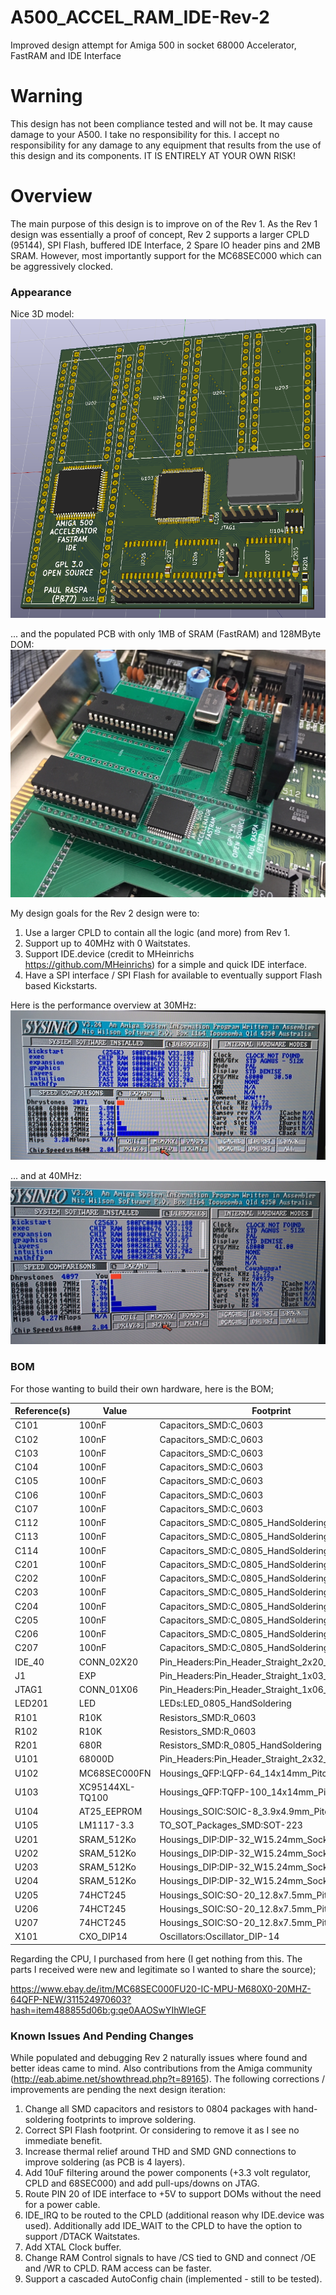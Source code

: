 # A500_ACCEL_RAM_IDE-Rev-2
Improved design attempt for Amiga 500 in socket 68000 Accelerator, FastRAM and IDE Interface

# Warning
This design has not been compliance tested and will not be. It may cause damage to your A500. I take no responsibility for this. I accept no responsibility for any damage to any equipment that results from the use of this design and its components. IT IS ENTIRELY AT YOUR OWN RISK!

# Overview
The main purpose of this design is to improve on of the Rev 1. As the Rev 1 design was essentially a proof of concept, Rev 2 supports a larger CPLD (95144), SPI Flash, buffered IDE Interface, 2 Spare IO header pins and 2MB SRAM. However, most importantly support for the MC68SEC000 which can be  aggressively clocked.

### Appearance
Nice 3D model:
![3D Model](/Images/A500_ACCEL_RAM_IDE.png)

... and the populated PCB with only 1MB of SRAM (FastRAM) and 128MByte DOM:
![Populated PCB](/Images/HardwareWithIDE.jpg)

My design goals for the Rev 2 design were to:

1. Use a larger CPLD to contain all the logic (and more) from Rev 1.
2. Support up to 40MHz with 0 Waitstates.
3. Support IDE.device (credit to MHeinrichs https://github.com/MHeinrichs) for a simple and quick IDE interface.
4. Have a SPI interface / SPI Flash for available to eventually support Flash based Kickstarts.

Here is the performance overview at 30MHz:
![30 MHz](/Images/PerformanceOverview_30MHz.jpg)

... and at 40MHz:
![40 MHz](/Images/PerformanceOverview_40MHz.jpg)

### BOM
For those wanting to build their own hardware, here is the BOM;

| Reference(s) | Value           | Footprint                                        |
|--------------|-----------------|--------------------------------------------------|
| C101         | 100nF           | Capacitors_SMD:C_0603                            |
| C102         | 100nF           | Capacitors_SMD:C_0603                            |
| C103         | 100nF           | Capacitors_SMD:C_0603                            |
| C104         | 100nF           | Capacitors_SMD:C_0603                            |
| C105         | 100nF           | Capacitors_SMD:C_0603                            |
| C106         | 100nF           | Capacitors_SMD:C_0603                            |
| C107         | 100nF           | Capacitors_SMD:C_0603                            |
| C112         | 100nF           | Capacitors_SMD:C_0805_HandSoldering              |
| C113         | 100nF           | Capacitors_SMD:C_0805_HandSoldering              |
| C114         | 100nF           | Capacitors_SMD:C_0805_HandSoldering              |
| C201         | 100nF           | Capacitors_SMD:C_0805_HandSoldering              |
| C202         | 100nF           | Capacitors_SMD:C_0805_HandSoldering              |
| C203         | 100nF           | Capacitors_SMD:C_0805_HandSoldering              |
| C204         | 100nF           | Capacitors_SMD:C_0805_HandSoldering              |
| C205         | 100nF           | Capacitors_SMD:C_0805_HandSoldering              |
| C206         | 100nF           | Capacitors_SMD:C_0805_HandSoldering              |
| C207         | 100nF           | Capacitors_SMD:C_0805_HandSoldering              |
| IDE_40       | CONN_02X20      | Pin_Headers:Pin_Header_Straight_2x20_Pitch2.54mm |
| J1           | EXP             | Pin_Headers:Pin_Header_Straight_1x03_Pitch2.54mm |
| JTAG1        | CONN_01X06      | Pin_Headers:Pin_Header_Straight_1x06_Pitch2.54mm |
| LED201       | LED             | LEDs:LED_0805_HandSoldering                      |
| R101         | R10K            | Resistors_SMD:R_0603                             |
| R102         | R10K            | Resistors_SMD:R_0603                             |
| R201         | 680R            | Resistors_SMD:R_0805_HandSoldering               |
| U101         | 68000D          | Pin_Headers:Pin_Header_Straight_2x32_Pitch2.54mm |
| U102         | MC68SEC000FN    | Housings_QFP:LQFP-64_14x14mm_Pitch0.8mm          |
| U103         | XC95144XL-TQ100 | Housings_QFP:TQFP-100_14x14mm_Pitch0.5mm         |
| U104         | AT25_EEPROM     | Housings_SOIC:SOIC-8_3.9x4.9mm_Pitch1.27mm       |
| U105         | LM1117-3.3      | TO_SOT_Packages_SMD:SOT-223                      |
| U201         | SRAM_512Ko      | Housings_DIP:DIP-32_W15.24mm_Socket              |
| U202         | SRAM_512Ko      | Housings_DIP:DIP-32_W15.24mm_Socket              |
| U203         | SRAM_512Ko      | Housings_DIP:DIP-32_W15.24mm_Socket              |
| U204         | SRAM_512Ko      | Housings_DIP:DIP-32_W15.24mm_Socket              |
| U205         | 74HCT245        | Housings_SOIC:SO-20_12.8x7.5mm_Pitch1.27mm       |
| U206         | 74HCT245        | Housings_SOIC:SO-20_12.8x7.5mm_Pitch1.27mm       |
| U207         | 74HCT245        | Housings_SOIC:SO-20_12.8x7.5mm_Pitch1.27mm       |
| X101         | CXO_DIP14       | Oscillators:Oscillator_DIP-14                    |

Regarding the CPU, I purchased from here (I get nothing from this. The parts I received were new and legitimate so I wanted to share the source);

https://www.ebay.de/itm/MC68SEC000FU20-IC-MPU-M680X0-20MHZ-64QFP-NEW/311524970603?hash=item488855d06b:g:qe0AAOSwYIhWleGF

### Known Issues And Pending Changes
While populated and debugging Rev 2 naturally issues where found and better ideas came to mind. Also contributions from the Amiga community (http://eab.abime.net/showthread.php?t=89165). The following corrections / improvements are pending the next design iteration:

1. Change all SMD capacitors and resistors to 0804 packages with hand-soldering footprints to improve soldering.
2. Correct SPI Flash footprint. Or considering to remove it as I see no immediate benefit.
3. Increase thermal relief around THD and SMD GND connections to improve soldering (as PCB is 4 layers).
4. Add 10uF filtering around the power components (+3.3 volt regulator, CPLD and 68SEC000) and add pull-ups/downs on JTAG.
5. Route PIN 20 of IDE interface to +5V to support DOMs without the need for a power cable.
6. IDE_IRQ to be routed to the CPLD (additional reason why IDE.device was used). Additionally add IDE_WAIT to the CPLD to have the option to support /DTACK Waitstates.
7. Add XTAL Clock buffer.
8. Change RAM Control signals to have /CS tied to GND and connect /OE and /WR to CPLD. RAM access can be faster.
9. Support a cascaded AutoConfig chain (implemented - still to be tested).
